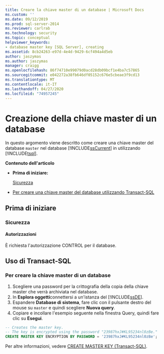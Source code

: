 ```yaml
---
title: Creare la chiave master di un database | Microsoft Docs
ms.custom: ''
ms.date: 09/12/2019
ms.prod: sql-server-2014
ms.reviewer: carlrab
ms.technology: security
ms.topic: conceptual
helpviewer_keywords:
- database master key [SQL Server], creating
ms.assetid: 8cb24263-e97d-4e4d-9429-6cf494a4d5eb
author: jaszymas
ms.author: jaszymas
manager: craigg
ms.openlocfilehash: 86f74710e99079d0acd28db09bcf1e4ba7c57865
ms.sourcegitcommit: e042272a38fb646df05152c676e5cbeae3f9cd13
ms.translationtype: MT
ms.contentlocale: it-IT
ms.lasthandoff: 04/27/2020
ms.locfileid: "74957245"
---
```

# <a name="create-a-database-master-key"></a>Creazione della chiave master di un database

In questo argomento viene descritto come creare una chiave master del database `master` nel database [!INCLUDE[ssCurrent](../../../includes/sscurrent-md.md)] in utilizzando [!INCLUDE[tsql](../../../includes/tsql-md.md)].

**Contenuto dell'articolo**

- **Prima di iniziare:**

  [Sicurezza](#Security)

- [Per creare una chiave master del database utilizzando Transact-SQL](#TsqlProcedure)

## <a name="before-you-begin"></a><a name="BeforeYouBegin"></a> Prima di iniziare

### <a name="security"></a><a name="Security"></a> Sicurezza

#### <a name="permissions"></a><a name="Permissions"></a> Autorizzazioni

È richiesta l'autorizzazione CONTROL per il database.

## <a name="using-transact-sql"></a><a name="TsqlProcedure"></a> Uso di Transact-SQL

### <a name="to-create-a-database-master-key"></a>Per creare la chiave master di un database

1. Scegliere una password per la crittografia della copia della chiave master che verrà archiviata nel database.
2. In **Esplora oggetti**connettersi a un'istanza del [!INCLUDE[ssDE](../../../includes/ssde-md.md)].
3. Espandere **Database di sistema**, fare clic con il pulsante destro del mouse su `master` e quindi scegliere **Nuova query**.
4. Copiare e incollare l'esempio seguente nella finestra Query, quindi fare clic su **Esegui**.

  ```sql
  -- Creates the master key.
  -- The key is encrypted using the password "23987hxJ#KL95234nl0zBe."
  CREATE MASTER KEY ENCRYPTION BY PASSWORD = '23987hxJ#KL95234nl0zBe';
```

Per altre informazioni, vedere [CREATE MASTER KEY &#40;Transact-SQL&#41;](/sql/t-sql/statements/create-master-key-transact-sql).
